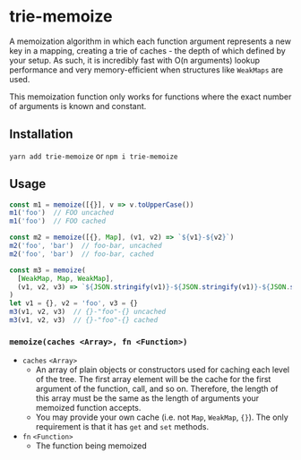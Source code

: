 # trie-memoize
A memoization algorithm in which each function argument represents a new
key in a mapping, creating a trie of caches - the depth of which defined
by your setup. As such, it is incredibly fast with O(n arguments) lookup
performance and very memory-efficient when structures like `WeakMaps` are
used.

This memoization function only works for functions where the exact
number of arguments is known and constant.

## Installation
`yarn add trie-memoize` or `npm i trie-memoize`

## Usage
```js
const m1 = memoize([{}], v => v.toUpperCase())
m1('foo')  // FOO uncached
m1('foo')  // FOO cached

const m2 = memoize([{}, Map], (v1, v2) => `${v1}-${v2}`)
m2('foo', 'bar')  // foo-bar, uncached
m2('foo', 'bar')  // foo-bar, cached

const m3 = memoize(
  [WeakMap, Map, WeakMap], 
  (v1, v2, v3) => `${JSON.stringify(v1)}-${JSON.stringify(v1)}-${JSON.stringify(v3)}`
)
let v1 = {}, v2 = 'foo', v3 = {}
m3(v1, v2, v3)  // {}-"foo"-{} uncached
m3(v1, v2, v3)  // {}-"foo"-{} cached
```

### `memoize(caches <Array>, fn <Function>)`
- `caches` `<Array>`
    - An array of plain objects or constructors used for caching each level of the tree.
      The first array element will be the cache for the first argument of the function,
      call, and so on. Therefore, the length of this array must be the same as the 
      length of arguments your memoized function accepts.
    - You may provide your own cache (i.e. not `Map`, `WeakMap`, `{}`). The only requirement
      is that it has `get` and `set` methods.
- `fn` `<Function>` 
    - The function being memoized
